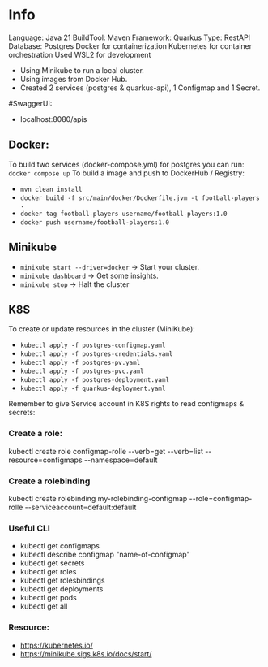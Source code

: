 
# Info 
Language: Java 21
BuildTool: Maven
Framework: Quarkus
Type: RestAPI
Database: Postgres
Docker for containerization
Kubernetes for container orchestration
Used WSL2 for development

- Using Minikube to run a local cluster.
- Using images from Docker Hub.
- Created 2 services (postgres & quarkus-api), 1 Configmap and 1 Secret. 


#SwaggerUI:
- localhost:8080/apis

## Docker: 
To build two services (docker-compose.yml) for postgres you can run: `docker compose up`
To build a image and push to DockerHub / Registry: 
- `mvn clean install`
- `docker build -f src/main/docker/Dockerfile.jvm -t football-players .`
- `docker tag football-players username/football-players:1.0`
- `docker push username/football-players:1.0`

## Minikube
- `minikube start --driver=docker` -> Start your cluster.
- `minikube dashboard` -> Get some insights. 
- `minikube stop` -> Halt the cluster

## K8S
To create or update resources in the cluster (MiniKube): 
- `kubectl apply -f postgres-configmap.yaml`
- `kubectl apply -f postgres-credentials.yaml`
- `kubectl apply -f postgres-pv.yaml`
- `kubectl apply -f postgres-pvc.yaml`
- `kubectl apply -f postgres-deployment.yaml`
- `kubectl apply -f quarkus-deployment.yaml`

Remember to give Service account in K8S rights to read configmaps & secrets:
### Create a role: 
kubectl create role configmap-rolle --verb=get --verb=list --resource=configmaps --namespace=default

### Create a rolebinding
kubectl create rolebinding my-rolebinding-configmap --role=configmap-rolle --serviceaccount=default:default

### Useful CLI
- kubectl get configmaps
- kubectl describe configmap "name-of-configmap"
- kubectl get secrets
- kubectl get roles
- kubectl get rolesbindings
- kubectl get deployments
- kubectl get pods
- kubectl get all

### Resource: 
- https://kubernetes.io/
- https://minikube.sigs.k8s.io/docs/start/
